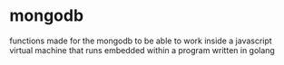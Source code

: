 # mongodb
functions made for the mongodb to be able to work inside a javascript virtual machine that runs embedded within a program written in golang
